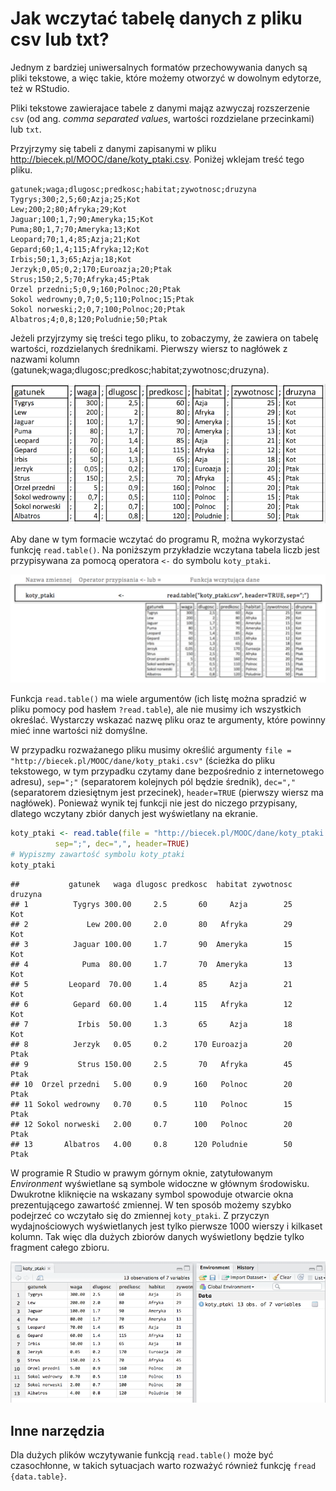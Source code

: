 # Jak wczytać tabelę danych z pliku csv lub txt?

Jednym z bardziej uniwersalnych formatów przechowywania danych są pliki tekstowe, a więc takie, które możemy otworzyć w dowolnym edytorze, też w RStudio.

Pliki tekstowe zawierajace tabele z danymi mająz azwyczaj rozszerzenie `csv` (od ang. *comma separated values*, wartości rozdzielane przecinkami) lub `txt`.

Przyjrzymy się tabeli z danymi zapisanymi w pliku
http://biecek.pl/MOOC/dane/koty_ptaki.csv. Poniżej wklejam treść tego pliku.

```{}
gatunek;waga;dlugosc;predkosc;habitat;zywotnosc;druzyna
Tygrys;300;2,5;60;Azja;25;Kot
Lew;200;2;80;Afryka;29;Kot
Jaguar;100;1,7;90;Ameryka;15;Kot
Puma;80;1,7;70;Ameryka;13;Kot
Leopard;70;1,4;85;Azja;21;Kot
Gepard;60;1,4;115;Afryka;12;Kot
Irbis;50;1,3;65;Azja;18;Kot
Jerzyk;0,05;0,2;170;Euroazja;20;Ptak
Strus;150;2,5;70;Afryka;45;Ptak
Orzel przedni;5;0,9;160;Polnoc;20;Ptak
Sokol wedrowny;0,7;0,5;110;Polnoc;15;Ptak
Sokol norweski;2;0,7;100;Polnoc;20;Ptak
Albatros;4;0,8;120;Poludnie;50;Ptak
```

Jeżeli przyjrzymy się treści tego pliku, to zobaczymy, że zawiera on tabelę wartości, rozdzielanych średnikami. Pierwszy wiersz to nagłówek z nazwami kolumn (gatunek;waga;dlugosc;predkosc;habitat;zywotnosc;druzyna).

![Zbiór danych o kotach](rysunki/koty_ptaki_ramka2.png)

Aby dane w tym formacie wczytać do programu R, można wykorzystać funkcję `read.table()`.
Na poniższym przykładzie wczytana tabela liczb jest przypisywana za pomocą operatora `<-` do symbolu `koty_ptaki`.

![Zbiór danych o kotach](rysunki/wczytywanie.png)

Funkcja `read.table()` ma wiele argumentów (ich listę można spradzić w pliku pomocy pod hasłem `?read.table`), ale nie musimy ich wszystkich określać. Wystarczy wskazać nazwę pliku oraz te argumenty, które powinny mieć inne wartości niż domyślne. 

W przypadku rozważanego pliku musimy określić argumenty `file = "http://biecek.pl/MOOC/dane/koty_ptaki.csv"` (ścieżka do pliku tekstowego, w tym przypadku czytamy dane bezpośrednio z internetowego adresu), `sep=";"` (separatorem kolejnych pól będzie średnik), `dec=","` (separatorem dziesiętnym jest przecinek), `header=TRUE` (pierwszy wiersz ma nagłówek). Ponieważ wynik tej funkcji nie jest do niczego przypisany, dlatego wczytany zbiór danych jest wyświetlany na ekranie.


```r
koty_ptaki <- read.table(file = "http://biecek.pl/MOOC/dane/koty_ptaki.csv", 
          sep=";", dec=",", header=TRUE)
# Wypiszmy zawartość symbolu koty_ptaki
koty_ptaki
```

```
##           gatunek   waga dlugosc predkosc  habitat zywotnosc druzyna
## 1          Tygrys 300.00     2.5       60     Azja        25     Kot
## 2             Lew 200.00     2.0       80   Afryka        29     Kot
## 3          Jaguar 100.00     1.7       90  Ameryka        15     Kot
## 4            Puma  80.00     1.7       70  Ameryka        13     Kot
## 5         Leopard  70.00     1.4       85     Azja        21     Kot
## 6          Gepard  60.00     1.4      115   Afryka        12     Kot
## 7           Irbis  50.00     1.3       65     Azja        18     Kot
## 8          Jerzyk   0.05     0.2      170 Euroazja        20    Ptak
## 9           Strus 150.00     2.5       70   Afryka        45    Ptak
## 10  Orzel przedni   5.00     0.9      160   Polnoc        20    Ptak
## 11 Sokol wedrowny   0.70     0.5      110   Polnoc        15    Ptak
## 12 Sokol norweski   2.00     0.7      100   Polnoc        20    Ptak
## 13       Albatros   4.00     0.8      120 Poludnie        50    Ptak
```

W programie R Studio w prawym górnym oknie, zatytułowanym *Environment* wyświetlane są symbole widoczne w głównym środowisku.  Dwukrotne kliknięcie na wskazany symbol spowoduje otwarcie okna prezentującego zawartość zmiennej. W ten sposób możemy szybko podejrzeć co wczytało się do zmiennej `koty_ptaki`. Z przyczyn wydajnościowych wyświetlanych jest tylko pierwsze 1000 wierszy i kilkaset kolumn. Tak więc dla dużych zbiorów danych wyświetlony będzie tylko fragment całego zbioru.

![Zbiór danych o kotach](rysunki/koty2.png)

## Inne narzędzia

Dla dużych plików wczytywanie funkcją `read.table()` może być czasochłonne, w takich sytuacjach warto rozważyć również funkcję  `fread {data.table}`.

